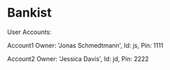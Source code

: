 # Bankist

User Accounts:

Account1
Owner: 'Jonas Schmedtmann',
Id: js,
Pin: 1111

Account2
Owner: 'Jessica Davis',
Id: jd,
Pin: 2222
